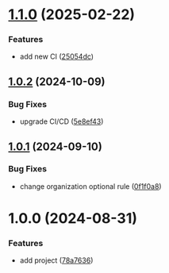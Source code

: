 # [1.1.0](https://github.com/cktf/terraform-sentry-organization/compare/1.0.2...1.1.0) (2025-02-22)


### Features

* add new CI ([25054dc](https://github.com/cktf/terraform-sentry-organization/commit/25054dc953dd6ddf7679bba54a06cb0cdbaa2707))

## [1.0.2](https://github.com/cktf/terraform-sentry-organization/compare/1.0.1...1.0.2) (2024-10-09)


### Bug Fixes

* upgrade CI/CD ([5e8ef43](https://github.com/cktf/terraform-sentry-organization/commit/5e8ef430493e9c0ae4164d3c482d96281ba5b973))

## [1.0.1](https://github.com/cktf/terraform-sentry-organization/compare/1.0.0...1.0.1) (2024-09-10)


### Bug Fixes

* change organization optional rule ([0f1f0a8](https://github.com/cktf/terraform-sentry-organization/commit/0f1f0a80fbc8348faff888eff9f8ff28313d34b2))

# 1.0.0 (2024-08-31)


### Features

* add project ([78a7636](https://github.com/cktf/terraform-sentry-organization/commit/78a7636467cb33c2a36646a60e6fa0610ba0eca2))
